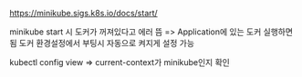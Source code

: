 https://minikube.sigs.k8s.io/docs/start/

minikube start 시 도커가 꺼져있다고 에러 뜸 => Application에 있는 도커 실행하면 됨
도커 환경설정에서 부팅시 자동으로 켜지게 설정 가능

kubectl config view => current-context가 minikube인지 확인
